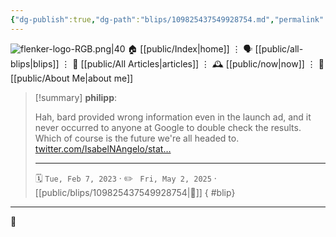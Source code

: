 ```yaml
---
{"dg-publish":true,"dg-path":"blips/109825437549928754.md","permalink":"/blips/109825437549928754/","title":"philipp on mastodon @ 2023-02-07","created":"2023-02-07T20:53:05","updated":"2025-05-02T08:50:43"}
---
```



<div class="transclusion internal-embed is-loaded"><div class="markdown-embed">




![flenker-logo-RGB.png|40](/img/user/attachments/flenker-logo-RGB.png)
🏠 [[public/Index\|home]]  ⋮ 🗣️ [[public/all-blips\|blips]] ⋮  📝 [[public/All Articles\|articles]]  ⋮ 🕰️ [[public/now\|now]] ⋮ 🪪 [[public/About Me\|about me]]


</div></div>


> [!summary] **philipp**:
>
> Hah, bard provided wrong information even in the launch ad, and it never occurred to anyone at Google to double check the results. Which of course is the future we're all headed to. [twitter.com/IsabelNAngelo/stat…](https://twitter.com/IsabelNAngelo/status/1623013720011194368)
> - - -
>
> 🗓️ <code>Tue, Feb 7, 2023</code>  · ✏️ <code> Fri, May 2, 2025</code>  · [[public/blips/109825437549928754\|🔗]]
{ #blip}


- - -

 👾
